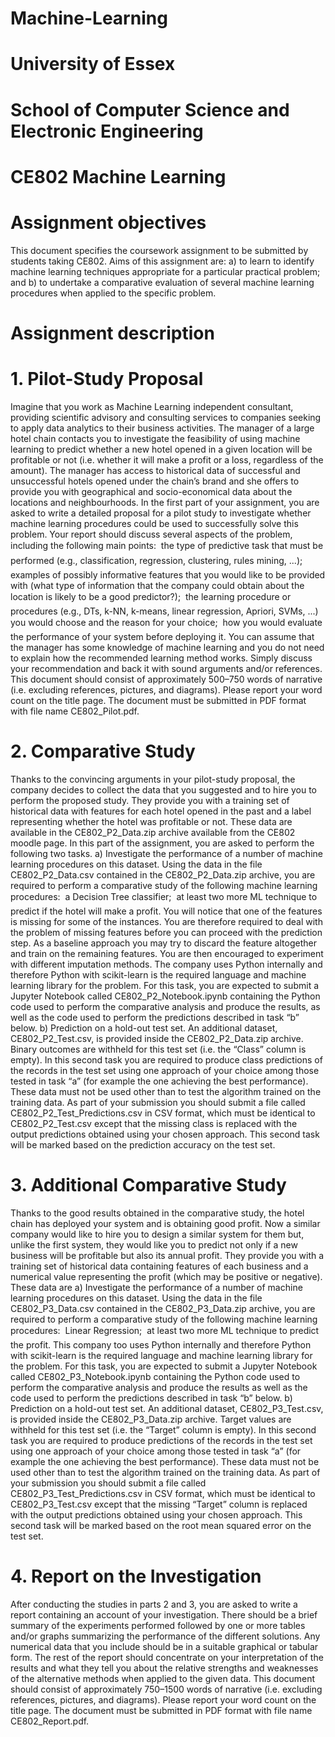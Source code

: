 # Machine-Learning
# University of Essex
# School of Computer Science and Electronic Engineering
# CE802 Machine Learning
# Assignment objectives
This document specifies the coursework assignment to be submitted by students taking CE802.
Aims of this assignment are: a) to learn to identify machine learning techniques appropriate for
a particular practical problem; and b) to undertake a comparative evaluation of several machine
learning procedures when applied to the specific problem.
# Assignment description
# 1. Pilot-Study Proposal
Imagine that you work as Machine Learning independent consultant, providing scientific advisory
and consulting services to companies seeking to apply data analytics to their business activities.
The manager of a large hotel chain contacts you to investigate the feasibility of using machine
learning to predict whether a new hotel opened in a given location will be profitable or not (i.e.
whether it will make a profit or a loss, regardless of the amount). The manager has access to
historical data of successful and unsuccessful hotels opened under the chain’s brand and she offers
to provide you with geographical and socio-economical data about the locations and neighbourhoods.
In the first part of your assignment, you are asked to write a detailed proposal for a pilot study
to investigate whether machine learning procedures could be used to successfully solve this problem.
Your report should discuss several aspects of the problem, including the following main points:
 the type of predictive task that must be performed (e.g., classification, regression, clustering,
rules mining, ...);
 examples of possibly informative features that you would like to be provided with (what
type of information that the company could obtain about the location is likely to be a good
predictor?);
 the learning procedure or procedures (e.g., DTs, k-NN, k-means, linear regression, Apriori,
SVMs, ...) you would choose and the reason for your choice;
 how you would evaluate the performance of your system before deploying it.
You can assume that the manager has some knowledge of machine learning and you do not need to
explain how the recommended learning method works. Simply discuss your recommendation and
back it with sound arguments and/or references.
This document should consist of approximately 500–750 words of narrative (i.e. excluding
references, pictures, and diagrams). Please report your word count on the title page. The document
must be submitted in PDF format with file name CE802_Pilot.pdf.
# 2. Comparative Study
Thanks to the convincing arguments in your pilot-study proposal, the company decides to collect
the data that you suggested and to hire you to perform the proposed study. They provide you with a
training set of historical data with features for each hotel opened in the past and a label representing
whether the hotel was profitable or not. These data are available in the CE802_P2_Data.zip archive
available from the CE802 moodle page. In this part of the assignment, you are asked to perform
the following two tasks.
a) Investigate the performance of a number of machine learning procedures on this
dataset. Using the data in the file CE802_P2_Data.csv contained in the CE802_P2_Data.zip
archive, you are required to perform a comparative study of the following machine learning procedures:
 a Decision Tree classifier;
 at least two more ML technique to predict if the hotel will make a profit.
You will notice that one of the features is missing for some of the instances. You are therefore
required to deal with the problem of missing features before you can proceed with the prediction step.
As a baseline approach you may try to discard the feature altogether and train on the remaining
features. You are then encouraged to experiment with different imputation methods.
The company uses Python internally and therefore Python with scikit-learn is the required
language and machine learning library for the problem. For this task, you are expected to submit a
Jupyter Notebook called CE802_P2_Notebook.ipynb containing the Python code used to perform
the comparative analysis and produce the results, as well as the code used to perform the predictions
described in task “b” below.
b) Prediction on a hold-out test set. An additional dataset, CE802_P2_Test.csv, is provided
inside the CE802_P2_Data.zip archive. Binary outcomes are withheld for this test set (i.e. the
“Class” column is empty). In this second task you are required to produce class predictions of
the records in the test set using one approach of your choice among those tested in task “a” (for
example the one achieving the best performance). These data must not be used other than to test
the algorithm trained on the training data.
As part of your submission you should submit a file called CE802_P2_Test_Predictions.csv
in CSV format, which must be identical to CE802_P2_Test.csv except that the missing class is
replaced with the output predictions obtained using your chosen approach. This second task will
be marked based on the prediction accuracy on the test set.
# 3. Additional Comparative Study
Thanks to the good results obtained in the comparative study, the hotel chain has deployed your
system and is obtaining good profit. Now a similar company would like to hire you to design a
similar system for them but, unlike the first system, they would like you to predict not only if a
new business will be profitable but also its annual profit.
They provide you with a training set of historical data containing features of each business
and a numerical value representing the profit (which may be positive or negative). These data are
a) Investigate the performance of a number of machine learning procedures on this
dataset. Using the data in the file CE802_P3_Data.csv contained in the CE802_P3_Data.zip
archive, you are required to perform a comparative study of the following machine learning procedures:
 Linear Regression;
 at least two more ML technique to predict the profit.
This company too uses Python internally and therefore Python with scikit-learn is the required
language and machine learning library for the problem. For this task, you are expected to submit a
Jupyter Notebook called CE802_P3_Notebook.ipynb containing the Python code used to perform
the comparative analysis and produce the results as well as the code used to perform the predictions
described in task “b” below.
b) Prediction on a hold-out test set. An additional dataset, CE802_P3_Test.csv, is provided
inside the CE802_P3_Data.zip archive. Target values are withheld for this test set (i.e. the “Target”
column is empty). In this second task you are required to produce predictions of the records in
the test set using one approach of your choice among those tested in task “a” (for example the one
achieving the best performance). These data must not be used other than to test the algorithm
trained on the training data.
As part of your submission you should submit a file called CE802_P3_Test_Predictions.csv
in CSV format, which must be identical to CE802_P3_Test.csv except that the missing “Target”
column is replaced with the output predictions obtained using your chosen approach. This second
task will be marked based on the root mean squared error on the test set.
# 4. Report on the Investigation
After conducting the studies in parts 2 and 3, you are asked to write a report containing an account
of your investigation. There should be a brief summary of the experiments performed followed by
one or more tables and/or graphs summarizing the performance of the different solutions. Any
numerical data that you include should be in a suitable graphical or tabular form. The rest of the
report should concentrate on your interpretation of the results and what they tell you about the
relative strengths and weaknesses of the alternative methods when applied to the given data.
This document should consist of approximately 750–1500 words of narrative (i.e. excluding
references, pictures, and diagrams). Please report your word count on the title page. The document
must be submitted in PDF format with file name CE802_Report.pdf.
